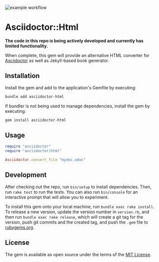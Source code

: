 ![example workflow](https://github.com/github/docs/actions/workflows/main.yml/badge.svg)

# Asciidoctor::Html

**The code in this repo is being actively developed and currently has limited functionality.**

When complete, this gem will provide an alternative HTML converter for [Asciidoctor](https://github.com/asciidoctor/asciidoctor) as well as Jekyll-based book generator.

## Installation

Install the gem and add to the application's Gemfile by executing:

```bash
bundle add asciidoctor-html
```

If bundler is not being used to manage dependencies, install the gem by executing:

```bash
gem install asciidoctor-html
```

## Usage

```ruby
require "asciidoctor"
require "asciidoctor/html"

Asciidoctor.convert_file "mydoc.adoc"
```

## Development

After checking out the repo, run `bin/setup` to install dependencies. Then, run `rake test` to run the tests. You can also run `bin/console` for an interactive prompt that will allow you to experiment.

To install this gem onto your local machine, run `bundle exec rake install`. To release a new version, update the version number in `version.rb`, and then run `bundle exec rake release`, which will create a git tag for the version, push git commits and the created tag, and push the `.gem` file to [rubygems.org](https://rubygems.org).


## License

The gem is available as open source under the terms of the [MIT License](https://opensource.org/licenses/MIT).
